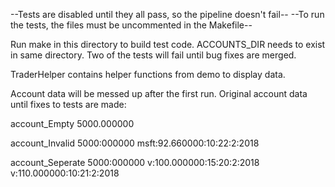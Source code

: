 --Tests are disabled until they all pass, so the pipeline doesn't fail--
--To run the tests, the files must be uncommented in the Makefile--

Run make in this directory to build test code.
ACCOUNTS_DIR needs to exist in same directory.
Two of the tests will fail until bug fixes are merged.

TraderHelper contains helper functions from demo to display data.

Account data will be messed up after the first run.
Original account data until fixes to tests are made:

account_Empty
5000.000000

account_Invalid
5000:000000
msft:92.660000:10:22:2:2018

account_Seperate
5000:000000
v:100.000000:15:20:2:2018
v:110.000000:10:21:2:2018
